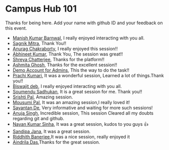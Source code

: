 # Campus Hub 101

Thanks for being here. Add your name with github ID and your feedback on this event.

- [Manish Kumar Barnwal](https://github.com/imanishbarnwal), I really enjoyed interacting with you all.
- [Sagnik Mitra](https://github.com/sagnikmitra), Thank You!!
- [Anurag Chakraborty](https://github.com/anurag120799), I really enjoyed this session!!
- [Abhineet Kumar](https://github.com/abhineet-space), Thank You, The session was great!!
- [Shreya Chatterjee](https://github.com/shreya211120), Thanks for the platform!!
- [Ashmita Ghosh](https://github.com/ashmitaghosh11), Thanks for the excellent session!!
- [Demo Account for Admins](https://github.com/sagnikmitrablogs), This the way to do the task!!
- [Prachi Kumari](https://github.com/prachi1710), It was a wonderful session, Learned a lot of things.Thank you!!
- [Biswajit deb](https://github.com/Biswajitdeb), I really enjoyed interacting with you all.
- [Soumendu Sadhukan](https://github.com/Soumendu1727), It is a great session for me. Thank you!!
- [Srishti Pal](https://github.com/Srishtipal), Amazing session.
- [Mousumi Pal](https://github.com/Mousumi2002), It was an amazing session,I really loved it!
- [Sayantan De](https://github.com/sayantan2411), Very informative and waiting for more such sessions!
- [Anuja Singh](https://github.com/imanujasingh), Incredible session, This session Cleared all my doubts regarding git and github.
- [Nayan Kumar Sinha](https://github.com/Nayan-Sinha), It was a great session, kudos to you guys 👍
- [Sandipa Jana](https://github.com/sandipa573), It was a great session.
- [Riddhith Banerjee](https://github.com/Riddhith),It was a nice session, really enjoyed it
- [Aindrila Das](https://github.com/aindrila61/a.github.io),Thanks for the great session.
